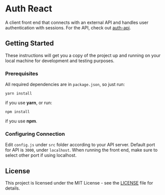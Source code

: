 # Auth React

A client front end that connects with an external API and handles user authentication with sessions.
For the API, check out [auth-api](https://github.com/gbrolo/auth-api).

## Getting Started

These instructions will get you a copy of the project up and running on your local machine for development and testing purposes. 

### Prerequisites

All required dependencies are in ```package.json```, so just run:

```
yarn install
```

if you use **yarn**, or run:

```
npm install
```

if you use **npm**.

### Configuring Connection
Edit ```config.js``` under ```src``` folder according to your API server. Default port for API is ```3000```, under ```localhost```. When running the front end, make sure to select other port if using localhost.

## License

This project is licensed under the MIT License - see the [LICENSE](LICENSE) file for details.


